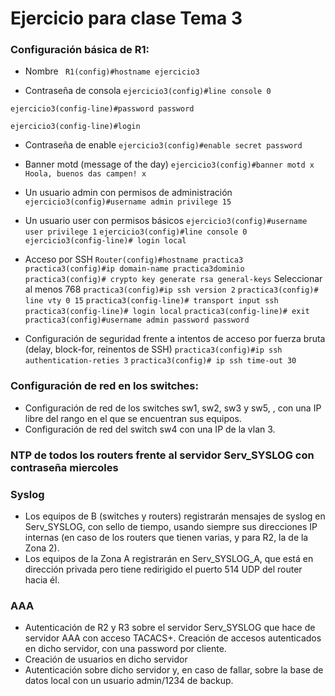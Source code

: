 

# Ejercicio para clase Tema 3

### Configuración básica de R1:
- Nombre
` R1(config)#hostname ejercicio3`

- Contraseña de consola
`ejercicio3(config)#line console 0`

`ejercicio3(config-line)#password password`

`ejercicio3(config-line)#login`

- Contraseña de enable
`ejercicio3(config)#enable secret password`

- Banner motd (message of the day)
`ejercicio3(config)#banner motd x Hoola, buenos das campen! x`

- Un usuario admin con permisos de administración
`ejercicio3(config)#username admin privilege 15`

- Un usuario user con permisos básicos
`ejercicio3(config)#username user privilege 1`
`ejercicio3(config)#line console 0`
`ejercicio3(config-line)# login local`

- Acceso por SSH
`Router(config)#hostname practica3`
`practica3(config)#ip domain-name practica3dominio`
`practica3(config)# crypto key generate rsa general-keys` Seleccionar al menos 768
`practica3(config)#ip ssh version 2`
`practica3(config)# line vty 0 15`
`practica3(config-line)# transport input ssh`
`practica3(config-line)# login local`
`practica3(config-line)# exit`
`practica3(config)#username admin password password`

- Configuración de seguridad frente a intentos de acceso por fuerza bruta (delay, block-for, reinentos de SSH)
`practica3(config)#ip ssh authentication-reties 3`
`practica3(config)# ip ssh time-out 30`

### Configuración de red en los switches:
- Configuración de red de los switches sw1, sw2, sw3 y sw5, , con una IP libre del rango en el que se encuentran sus equipos.
- Configuración de red del switch sw4 con una IP de la vlan 3.

### NTP de todos los routers frente al servidor Serv_SYSLOG con contraseña miercoles

### Syslog
- Los equipos de B (switches y routers) registrarán mensajes de syslog en Serv_SYSLOG, con sello de tiempo, usando siempre sus direcciones IP internas (en caso de los routers que tienen varias, y para R2, la de la Zona 2).
- Los equipos de la Zona A registrarán en Serv_SYSLOG_A, que está en dirección privada pero tiene redirigido el puerto 514 UDP del router hacia él.

### AAA
- Autenticación de R2 y R3 sobre el servidor Serv_SYSLOG que hace de servidor AAA con acceso TACACS+. Creación de accesos autenticados en dicho servidor, con una password por cliente.
- Creación de usuarios en dicho servidor
- Autenticación sobre dicho servidor y, en caso de fallar, sobre la base de datos local con un usuario admin/1234 de backup.
